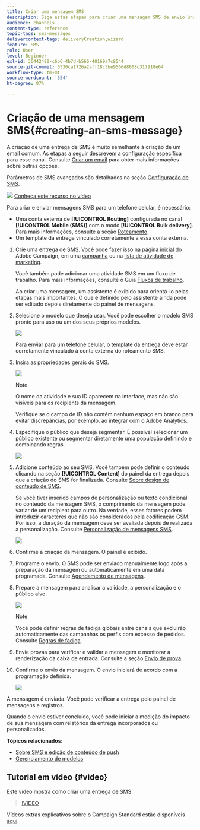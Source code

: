 ```yaml
---
title: Criar uma mensagem SMS
description: Siga estas etapas para criar uma mensagem SMS de envio único no Adobe Campaign.
audience: channels
content-type: reference
topic-tags: sms-messages
delivercontext-tags: deliveryCreation,wizard
feature: SMS
role: User
level: Beginner
exl-id: 36442480-c6b6-4b7d-b566-40169a7c8544
source-git-commit: 6530ca1726a2aff18c5be9566d8008c317918e64
workflow-type: tm+mt
source-wordcount: '554'
ht-degree: 87%

---
```


# Criação de uma mensagem SMS{#creating-an-sms-message}

A criação de uma entrega de SMS é muito semelhante à criação de um email comum. As etapas a seguir descrevem a configuração específica para esse canal. Consulte [Criar um email](../../channels/using/creating-an-email.md) para obter mais informações sobre outras opções.

Parâmetros de SMS avançados são detalhados na seção [Configuração de SMS](../../administration/using/configuring-sms-channel.md).

![](assets/do-not-localize/how-to-video.png) [Conheça este recurso no vídeo](#video)

Para criar e enviar mensagens SMS para um telefone celular, é necessário:

* Uma conta externa de **[!UICONTROL Routing]** configurada no canal **[!UICONTROL Mobile (SMS)]** com o modo **[!UICONTROL Bulk delivery]**. Para mais informações, consulte a seção [Roteamento](../../administration/using/configuring-sms-channel.md#defining-an-sms-routing).
* Um template da entrega vinculado corretamente a essa conta externa.

1. Crie uma entrega de SMS. Você pode fazer isso na [página inicial](../../start/using/interface-description.md#home-page) do Adobe Campaign, em uma [campanha](../../start/using/marketing-activities.md#creating-a-marketing-activity) ou na [lista de atividade de marketing](../../start/using/programs-and-campaigns.md#creating-a-campaign).

   Você também pode adicionar uma atividade SMS em um fluxo de trabalho. Para mais informações, consulte o Guia [Fluxos de trabalho](../../automating/using/sms-delivery.md).

   Ao criar uma mensagem, um assistente é exibido para orientá-lo pelas etapas mais importantes. O que é definido pelo assistente ainda pode ser editado depois diretamente do painel de mensagens.

1. Selecione o modelo que deseja usar. Você pode escolher o modelo SMS pronto para uso ou um dos seus próprios modelos.

   ![](assets/sms_creation_1.png)

   Para enviar para um telefone celular, o template da entrega deve estar corretamente vinculado à conta externa do roteamento SMS.

1. Insira as propriedades gerais do SMS.

   ![](assets/sms_creation_2.png)

   >[!NOTE]
   >
   >O nome da atividade e sua ID aparecem na interface, mas não são visíveis para os recipients da mensagem.
   >
   >Verifique se o campo de ID não contém nenhum espaço em branco para evitar discrepâncias, por exemplo, ao integrar com o Adobe Analytics.

1. Especifique o público que deseja segmentar. É possível selecionar um público existente ou segmentar diretamente uma população definindo e combinando regras.

   ![](assets/sms_creation_3.png)

1. Adicione conteúdo ao seu SMS. Você também pode definir o conteúdo clicando na seção **[!UICONTROL Content]** do painel da entrega depois que a criação do SMS for finalizada. Consulte [Sobre design de conteúdo de SMS](../../channels/using/about-sms-and-push-content-design.md).

   Se você tiver inserido campos de personalização ou texto condicional no conteúdo da mensagem SMS, o comprimento da mensagem pode variar de um recipient para outro. Na verdade, esses fatores podem introduzir caracteres que não são considerados pela codificação GSM. Por isso, a duração da mensagem deve ser avaliada depois de realizada a personalização. Consulte [Personalização de mensagens SMS](../../channels/using/personalizing-sms-messages.md).

   ![](assets/sms_creation_4.png)

1. Confirme a criação da mensagem. O painel é exibido.
1. Programe o envio. O SMS pode ser enviado manualmente logo após a preparação da mensagem ou automaticamente em uma data programada. Consulte [Agendamento de mensagens](../../sending/using/about-scheduling-messages.md).
1. Prepare a mensagem para analisar a validade, a personalização e o público alvo.

   ![](assets/sms_creation_6.png)

   >[!NOTE]
   >
   >Você pode definir regras de fadiga globais entre canais que excluirão automaticamente das campanhas os perfis com excesso de pedidos. Consulte [Regras de fadiga](../../sending/using/fatigue-rules.md).

1. Envie provas para verificar e validar a mensagem e monitorar a renderização da caixa de entrada. Consulte a seção [Envio de prova](../../sending/using/sending-proofs.md).
1. Confirme o envio da mensagem. O envio iniciará de acordo com a programação definida.

   ![](assets/sms_creation_7.png)

A mensagem é enviada. Você pode verificar a entrega pelo painel de mensagens e registros.

Quando o envio estiver concluído, você pode iniciar a medição do impacto de sua mensagem com relatórios da entrega incorporados ou personalizados.

**Tópicos relacionados:**

* [Sobre SMS e edição de conteúdo de push](../../channels/using/about-sms-and-push-content-design.md)
* [Gerenciamento de modelos](../../start/using/marketing-activity-templates.md)

## Tutorial em vídeo {#video}

Este vídeo mostra como criar uma entrega de SMS.

>[!VIDEO](https://video.tv.adobe.com/v/25265/?quality=12)

Vídeos extras explicativos sobre o Campaign Standard estão disponíveis [aqui](https://experienceleague.adobe.com/docs/campaign-standard-learn/tutorials/overview.html?lang=pt-BR).
